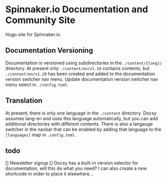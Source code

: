# Spinnaker.io Documentation and Community Site

Hugo site for Spinnaker.io.

## Documentation Versioning

Documentation is versioned using subdirectories in the `./content/{lang}/` directory. At present only `./content/en/v1.19` contains contents, but `./content/en/v1.20` has been created and added to the documentation version switcher nav menu. Update documentation version switcher nav menu select in `./config.toml`.

## Translation

At present, there is only one language in the `./content` directory. Docsy assumes lang-en and uses this language automatically, but you can add additional directories with different contents. There is also a langauge switcher in the navbar that can be enabled by adding that language to the `[languages]` map in `.config.toml`.


## todo

[] Newsletter signup
[] Docsy has a built-in version selector for documentation, will this do what you need? I can also create a new shortcode in order to place it elsewhere... 
